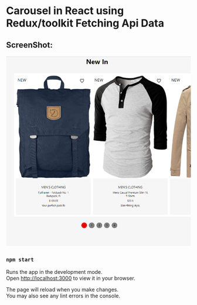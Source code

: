 # Carousel in React using Redux/toolkit Fetching Api Data

## ScreenShot:

![GitHub Logo](/images/screenshot.png)

### `npm start`

Runs the app in the development mode.\
Open [http://localhost:3000](http://localhost:3000) to view it in your browser.

The page will reload when you make changes.\
You may also see any lint errors in the console.

